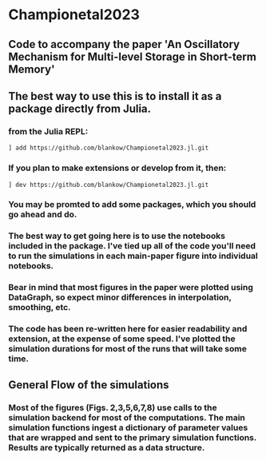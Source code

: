 # Championetal2023

## Code to accompany the paper 'An Oscillatory Mechanism for Multi-level Storage in Short-term Memory'

## The best way to use this is to install it as a package directly from Julia.
### from the Julia REPL:

   
    ] add https://github.com/blankow/Championetal2023.jl.git

 
### If you plan to make extensions or develop from it, then:
 
    ] dev https://github.com/blankow/Championetal2023.jl.git


### You may be promted to add some packages, which you should go ahead and do.

### The best way to get going here is to use the notebooks included in the package. I've tied up all of the code you'll need to run the simulations in each main-paper figure into individual notebooks. 
### Bear in mind that most figures in the paper were plotted using DataGraph, so expect minor differences in interpolation, smoothing, etc. 
### The code has been re-written here for easier readability and extension, at the expense of some speed. I've plotted the simulation durations for most of the runs that will take some time.

## General Flow of the simulations
### Most of the figures (Figs. 2,3,5,6,7,8) use calls to the simulation backend for most of the computations. The main simulation functions ingest a dictionary of parameter values that are wrapped and sent to the primary simulation functions. Results are typically returned as a data structure. 
